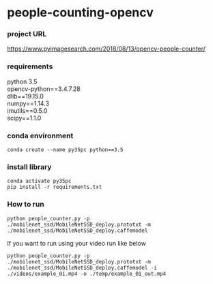 # people-counting-opencv

### project URL
https://www.pyimagesearch.com/2018/08/13/opencv-people-counter/

### requirements
python 3.5  
opencv-python==3.4.7.28  
dlib==19.15.0  
numpy==1.14.3  
imutils==0.5.0  
scipy==1.1.0  

### conda environment
```
conda create --name py35pc python==3.5
```

### install library
```
conda activate py35pc
pip install -r requirements.txt
```

### How to run
```
python people_counter.py -p ./mobilenet_ssd/MobileNetSSD_deploy.prototxt -m ./mobilenet_ssd/MobileNetSSD_deploy.caffemodel
```
If you want to run using your video run like below
```
python people_counter.py -p ./mobilenet_ssd/MobileNetSSD_deploy.prototxt -m ./mobilenet_ssd/MobileNetSSD_deploy.caffemodel -i ./videos/example_01.mp4 -o ./temp/example_01_out.mp4
```
